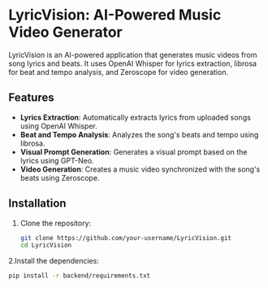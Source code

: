 # LyricVision: AI-Powered Music Video Generator

LyricVision is an AI-powered application that generates music videos from song lyrics and beats. It uses OpenAI Whisper for lyrics extraction, librosa for beat and tempo analysis, and Zeroscope for video generation.

## Features
- **Lyrics Extraction**: Automatically extracts lyrics from uploaded songs using OpenAI Whisper.
- **Beat and Tempo Analysis**: Analyzes the song's beats and tempo using librosa.
- **Visual Prompt Generation**: Generates a visual prompt based on the lyrics using GPT-Neo.
- **Video Generation**: Creates a music video synchronized with the song's beats using Zeroscope.

## Installation
1. Clone the repository:
   ```bash
   git clone https://github.com/your-username/LyricVision.git
   cd LyricVision
   
2.Install the dependencies:
   ```bash
   pip install -r backend/requirements.txt

